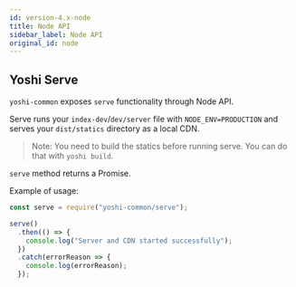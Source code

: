 ```yaml
---
id: version-4.x-node
title: Node API
sidebar_label: Node API
original_id: node
---
```


## Yoshi Serve

`yoshi-common` exposes `serve` functionality through Node API.

Serve runs your `index-dev`/`dev/server` file with `NODE_ENV=PRODUCTION` and serves your `dist/statics` directory as a local CDN.

> Note: You need to build the statics before running serve. You can do that with `yoshi build`.

`serve` method returns a Promise.

Example of usage:

```javascript
const serve = require("yoshi-common/serve");

serve()
  .then(() => {
    console.log("Server and CDN started successfully");
  })
  .catch(errorReason => {
    console.log(errorReason);
  });
```
